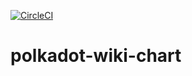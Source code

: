 [![CircleCI](https://circleci.com/gh/w3f/polkadot-wiki-chart.svg?style=svg)](https://circleci.com/gh/w3f/polkadot-wiki-chart)

# polkadot-wiki-chart
